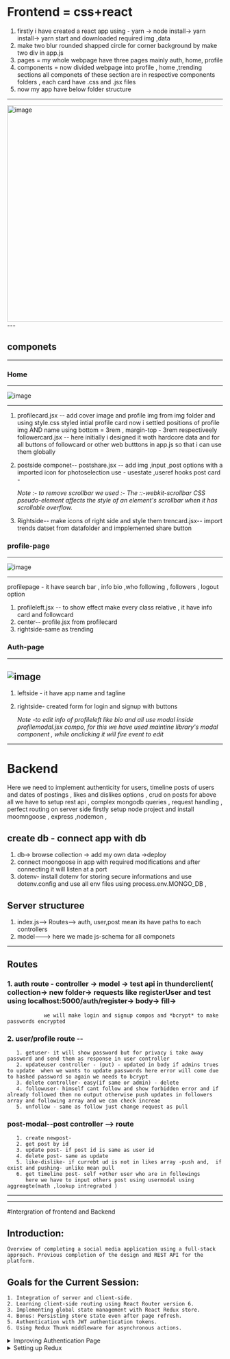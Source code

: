 
# Frontend = css+react
1. firstly i have created a react app using - yarn -> node install-> yarn  install-> yarn start  and downloaded required img ,data
2. make two blur rounded shapped circle  for corner  background  by make two div in app.js
3.  pages = my whole webpage have three pages mainly auth, home, profile
4. components =  now divided webpage into profile , home ,trending sections all componets of these section are in respective components folders , each card have .css and .jsx files
5. now my app have below folder structure
  ---
 <img width="505" alt="image" src="https://github.com/Akmeena4u/FullStack-SocialMediaApp/assets/93425334/35a2a61e-385d-4b8d-8ab4-c9bd2471fe89">
---

## componets 
---
### Home
---
![image](https://github.com/Akmeena4u/FullStack-SocialMediaApp/assets/93425334/c4730958-3561-42d5-87e2-afb63b6b4a52)

---
1. profilecard.jsx -- add cover image and profile img from img folder and using style.css styled intial profile card                                                                                                        now i settled positions of profile img AND  name using bottom = 3rem , margin-top - 3rem respectiveely
  followercard.jsx --   here initially i designed it woth hardcore data and for all buttons of followcard or other web butttons in app.js so that  i can use them globally


2. postside componet-- postshare.jsx -- add img ,input ,post options with a imported icon for photoselection use - usestate ,useref hooks
                       post card -

   *Note :- to remove scrollbar we used :-  The ::-webkit-scrollbar CSS pseudo-element affects the style of an element's scrollbar when it has scrollable overflow.*

 3. Rightside-- make icons of right side and style them
                trencard.jsx-- import trends datset from datafolder and impplemented share button

 
 ### profile-page 
 ---
 ![image](https://github.com/Akmeena4u/FullStack-SocialMediaApp/assets/93425334/b8f2cb6c-a4ef-42c7-8ff0-0559c52a0b10)

---
 profilepage - it have search bar , info bio ,who following , followers ,  logout option    
 1. profileleft.jsx -- to show effect make every class relative , it have info card  and followcard
 2. center-- profile.jsx from profilecard
 3. rightside-same as trending


### Auth-page
---
![image](https://github.com/Akmeena4u/FullStack-SocialMediaApp/assets/93425334/872eab97-fa8a-4ecf-91a2-288ed5260d20)
---
1. leftside - it have app name and tagline
2. rightside- created form for login and signup with buttons

   *Note -to edit info of profileleft  like bio and all use modal inside profilemodal.jsx compo, for this we have used maintine library's modal component , while onclicking it will fire event to 
          edit*
                         
---                   
        




# Backend 

Here we need to implement authenticity for users, timeline posts of users  and dates of postings , likes and dislikes options , crud on posts 
for above all we have to setup rest api , complex mongodb queries , request handling , perfect routing on server side 
firstly setup node project and install moomngoose ,  express ,nodemon ,

## create db - connect app with db
1. db-> browse collection -> add my own data ->deploy
2. connect moongoose in app  with required modifications and after connecting it will listen at a port
3. dotenv- install dotenv for storing secure informations and use dotenv.config and use all env files using process.env.MONGO_DB ,

## Server structuree 
1. index.js--> Routes--> auth, user,post mean its have paths to each controllers
2. model---> here we made js-schema  for all componets
----
## Routes 
### 1. auth route - controller -> model -> test api in thunderclient( collection-> new folder-> requests like registerUser and test using localhost:5000/auth/register-> body-> fill->
                we will make login and signup compos and *bcrypt* to make passwords encrypted
### 2. user/profile route --
       1. getuser- it will show password but for privacy i take away password and send them as response in user controller
       2. updateuser controller - (put) - updated in body if admins trues to update  when we wants to update passwords here error will come due to hashed password so again we needs to bcrypt 
       3. delete controller- easy(if same or admin) - delete
       4. followuser- himself cant follow and show forbidden error and if already followed then no output otherwise push updates in followers array and following array and we can check increae 
       5. unfollow - same as follow just change request as pull


### post-modal--post controller --> route
       1. create newpost- 
       2. get post by id
       3. update post- if post id is same as user id
       4. delete post- same as update
       5. like-dislike- if currebt ud is not in likes array -push and,  if exist and pushing- unlike mean pull
       6. get timeline post- self +other user who are in followings
          here we have to input others post using usermodal using aggreagte(math ,lookup intregrated )

  ---     

---

#Intergration of frontend and Backend

## Introduction:
    Overview of completing a social media application using a full-stack approach. Previous completion of the design and REST API for the platform.

## Goals for the Current Session:
    1. Integration of server and client-side.
    2. Learning client-side routing using React Router version 6.
    3. Implementing global state management with React Redux store.
    4. Bonus: Persisting store state even after page refresh.
    5. Authentication with JWT authentication tokens.
    6. Using Redux Thunk middleware for asynchronous actions.


<details>
 <summary>Improving Authentication Page</summary> 

  ### Improving Authentication Page

#### Setting Up Client-side:
1. Created a "client" folder for the frontend.
2. Initialized the client-side using `yarn start`.
3. Concurrently ran the server-side using `npm start`.
4. Opened VS Code and navigated to the "pages" directory.
5. Modified the login and signup components in the "or.jsx" file.
6. Removed the login function and utilized the signup component.
7. Structured the layout with a comment to distinguish between the left and right sides.
8. Implemented conditional rendering using the `useState` hook for login and signup forms.
9. Created a button to switch between login and signup forms based on user interaction.
10. Styled the clickable text with a pointer cursor.

#### Handling Form Inputs:
11. Initialized a `data` state with the `useState` hook to store input values.
12. Created a `handleChange` function to update the `data` state on input changes.
13. Applied the `handleChange` function to all input fields using the `onChange` attribute.
14. Changed the input type for password fields to "password" for security.

#### Confirming Passwords:
15. Added a `confirmPass` state to manage whether the confirmed password is valid.
16. Conditionally rendered an error message if the confirmed password doesn't match.
17. Styled the error message with a red color, font size, and margin.
18. Ensured the error message is displayed only when `confirmPass` is false.

#### Handling Form Submission:
19. Implemented a `handleSubmit` function to prevent default form submission.
20. Checked if the form is in signup mode and verified if the password matches the confirmed password.
21. Updated the `confirmPass` state accordingly.
22. Created a `resetForm` function to reset form values and clear error messages.
23. Called `resetForm` during the switch between login and signup modes.

#### Connecting to Backend:
24. Prepared the setup for connecting to the backend using Redux.
25. Introduced the concept of Redux for global state management.

</details>


<details>
  <summary>Setting up Redux</summary>

---
  ![image](https://github.com/Akmeena4u/FullStack-SocialMediaApp/assets/93425334/2ef8f5e8-d284-4507-bcb1-a514dbb57d26)

---  

**Redux Setup Steps:**

1. Navigate to the `client` folder and install the required packages using the following command:
   ```bash
   npm install redux redux-thunk react-redux
   ```

2. Import the `useDispatch` hook from `react-redux` for later use:
   ```javascript
   import { useDispatch } from 'react-redux';
   ```

3. Set up the `useDispatch` hook:
   ```javascript
   const dispatch = useDispatch();
   ```

4. Use the `dispatch` hook to interact with Redux actions. For example, in a form submission:
   ```javascript
   if (data.password === data.confirmPass) {
       dispatch(signUpAction(data)); // dispatching the signUpAction with form data
   } else {
       setConfirmPassword(false);
       dispatch(loginAction(data)); // dispatching the loginAction with form data
   }
   ```

5. Create action files inside the `actions` folder in the `client/src` directory.

6. Inside the `authActions.js` file, export and define actions such as login and signUp:
   ```javascript
   // authActions.js
   export const loginAction = (formData) => {
       return async (dispatch) => {
           // Make API call and dispatch appropriate actions based on the result
       };
   };

   export const signUpAction = (formData) => {
       return async (dispatch) => {
           // Make API call and dispatch appropriate actions based on the result
       };
   };
   ```

7. Create an `api` folder in the `client/src` directory.

8. Inside the `api` folder, create a `request.js` file and install the `axios` package:
   ```bash
   npm install axios
   ```

9. Configure the `request.js` file for making API requests:
   ```javascript
   // request.js
   import axios from 'axios';

   const api = axios.create({
       baseURL: 'http://localhost:5000', // Set your server's base URL
   });

   export default api;
   ```

10. Inside the `authApi.js` file (inside the `api` folder), define functions for login and signUp API requests:
    ```javascript
    // authApi.js
    import api from './request';

    export const login = (formData) => {
        return api.post('/auth/login', formData);
    };

    export const signUp = (formData) => {
        return api.post('/auth/register', formData);
    };
    ```

11. Create a `reducers` folder in the `client/src` directory.

12. Inside the `reducers` folder, create an `authReducer.js` file and define the authentication reducer:
    ```javascript
    // authReducer.js
    const initialState = {
        authData: null,
        loading: false,
        error: false,
    };

    const authReducer = (state = initialState, action) => {
        switch (action.type) {
            case 'AUTHENTICATION_START':
                return { ...state, loading: true, error: false };
            case 'AUTHENTICATION_SUCCESS':
                return { ...state, authData: action.data, loading: false, error: false };
            case 'AUTHENTICATION_FAIL':
                return { ...state, loading: false, error: true };
            default:
                return state;
        }
    };

    export default authReducer;
    ```

13. Create an `index.js` file inside the `reducers` folder to combine all reducers:
    ```javascript
    // index.js
    import { combineReducers } from 'redux';
    import authReducer from './authReducer';

    const reducers = combineReducers({
        auth: authReducer,
        // Add other reducers here if needed
    });

    export default reducers;
    ```

14. Create a `store` folder in the `client/src` directory.

15. Inside the `store` folder, create a `reduxStore.js` file for setting up the Redux store:
    ```javascript
    // reduxStore.js
    import { createStore, applyMiddleware, compose } from 'redux';
    import thunk from 'redux-thunk';
    import reducers from '../reducers';

    const saveToLocalStorage = (state) => {
        try {
            const serializedState = JSON.stringify(state);
            localStorage.setItem('profile', serializedState);
        } catch (error) {
            console.error('Error saving to localStorage:', error);
        }
    };

    const loadFromLocalStorage = () => {
        try {
            const serializedState = localStorage.getItem('profile');
            if (serializedState === null) return undefined;
            return JSON.parse(serializedState);
        } catch (error) {
            console.error('Error loading from localStorage:', error);
            return undefined;
        }
    };

    const persistedState = loadFromLocalStorage();

    const middleware = [thunk];

    const store = createStore(
        reducers,
        persistedState,
        compose(
            applyMiddleware(...middleware),
            window.__REDUX_DEVTOOLS_EXTENSION__
                ? window.__REDUX_DEVTOOLS_EXTENSION__()
                : (f) => f
        )
    );

    store.subscribe(() => saveToLocalStorage(store.getState()));

    export default store;
    ```

16. Finally, integrate the Redux store with the React application in the `client/src/index.js` file:
    ```javascript
    // index.js
    import React from 'react';
    import ReactDOM from 'react-dom';
    import { Provider } from 'react-redux';
    import store from './store/reduxStore';
    import App from './App';

    ReactDOM.render(
        <Provider store={store}>
            <App />
        </Provider>,
        document.getElementById('root')
    );
    ```

These steps should guide you through setting up Redux in your React application. Ensure that you customize the API endpoints and
reducers according to your project structure and requirements.


</details>



